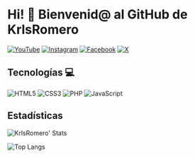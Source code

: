 # Hi! 👋 Bienvenid@ al GitHub de KrlsRomero

[![YouTube](https://img.shields.io/badge/YouTube-%23FF0000.svg?style=for-the-badge&logo=YouTube&logoColor=white)](https://www.youtube.com/@KrlsRomero/)
[![Instagram](https://img.shields.io/badge/Instagram-%23E4405F.svg?style=for-the-badge&logo=Instagram&logoColor=white)](https://www.instagram.com/krlsrmro/)
[![Facebook](https://img.shields.io/badge/Facebook-%231877F2.svg?style=for-the-badge&logo=Facebook&logoColor=white)](https://www.facebook.com/KrlsARomero/)
[![X](https://img.shields.io/badge/X-%23000000.svg?style=for-the-badge&logo=X&logoColor=white)](https://x.com/Camero683)

## Tecnologías 💻
![HTML5](https://img.shields.io/badge/html5-%23E34F26.svg?style=for-the-badge&logo=html5&logoColor=white)
![CSS3](https://img.shields.io/badge/css3-%231572B6.svg?style=for-the-badge&logo=css3&logoColor=white)
![PHP](https://img.shields.io/badge/php-%23777BB4.svg?style=for-the-badge&logo=php&logoColor=white)
![JavaScript](https://img.shields.io/badge/javascript-%23323330.svg?style=for-the-badge&logo=javascript&logoColor=%23F7DF1E)

## Estadísticas
![KrlsRomero' Stats](https://github-readme-stats.vercel.app/api?username=KrlsRomero&show_icons=true&theme=dark)

![Top Langs](https://github-readme-stats.vercel.app/api/top-langs/?username=KrlsRomero&layout=compact&thme=dark)
<!--
**KrlsRomero/KrlsRomero** is a ✨ _special_ ✨ repository because its `README.md` (this file) appears on your GitHub profile.

Here are some ideas to get you started:

- 🔭 I’m currently working on ADSO
- 🌱 I’m currently learning Fundamentos de programación
- 👯 I’m looking to collaborate on Projects ADSO Sena
- 🤔 I’m looking for help with mi life!
- 💬 Ask me about Me
- 📫 How to reach me: ...
- 😄 Pronouns: ...
- ⚡ Fun fact: ...
-->
